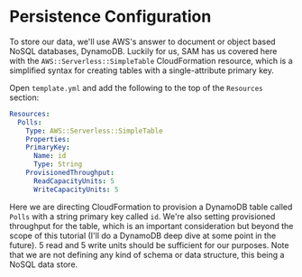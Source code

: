 # Persistence Configuration
To store our data, we'll use AWS's answer to document or object based NoSQL databases, DynamoDB.  Luckily for us, SAM has us covered here with the `AWS::Serverless::SimpleTable` CloudFormation resource, which is a simplified syntax for creating tables with a single-attribute primary key.

Open `template.yml` and add the following to the top of the `Resources` section:
```yaml
Resources:
  Polls:                   
    Type: AWS::Serverless::SimpleTable
    Properties:
    PrimaryKey:
      Name: id
      Type: String
    ProvisionedThroughput:
      ReadCapacityUnits: 5
      WriteCapacityUnits: 5
```
Here we are directing CloudFormation to provision a DynamoDB table called `Polls` with a string primary key called `id`.  We're also setting provisioned throughput for the table, which is an important consideration but beyond the scope of this tutorial (I'll do a DynamoDB deep dive at some point in the future).  5 read and 5 write units should be sufficient for our purposes.  Note that we are not defining any kind of schema or data structure, this being a NoSQL data store.
